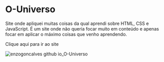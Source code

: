 # O-Universo

Site onde apliquei muitas coisas da qual aprendi sobre HTML, CSS e JavaScript. É um site onde não queria focar muito em conteúdo e apenas focar em aplicar o máximo coisas que venho aprendendo.

Clique aqui para ir ao site

![enzogoncalves github io_O-Universo](https://user-images.githubusercontent.com/75916483/139604482-999d34e8-0d99-470e-8f6c-ffd38c2b6b3c.png)
